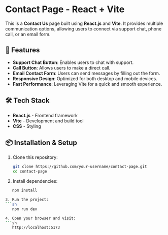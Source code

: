 # Contact Page - React + Vite

This is a **Contact Us** page built using **React.js** and **Vite**. It provides multiple communication options, allowing users to connect via support chat, phone call, or an email form.

## 🚀 Features

- **Support Chat Button**: Enables users to chat with support.
- **Call Button**: Allows users to make a direct call.
- **Email Contact Form**: Users can send messages by filling out the form.
- **Responsive Design**: Optimized for both desktop and mobile devices.
- **Fast Performance**: Leveraging Vite for a quick and smooth experience.

## 🛠️ Tech Stack

- **React.js** - Frontend framework
- **Vite** - Development and build tool
- **CSS** - Styling

## 📦 Installation & Setup

1. Clone this repository:
   ```sh
   git clone https://github.com/your-username/contact-page.git
   cd contact-page
   
2. Install dependencies:
```sh
   npm install

3. Run the project:
```sh
   npm run dev

4. Open your browser and visit:
```sh
   http://localhost:5173

